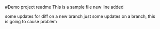 #Demo project readme
This is a sample file
 new line added
 
 some updates for diff on a new branch
 just some updates on a branch, this is going to cause problem
 

